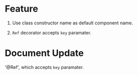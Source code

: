 # Feature

1. Use class constructor name as default component name.

2. `Ref` decorator accepts `key` paramater.

# Document Update

'@Ref', which accepts `key` paramater.